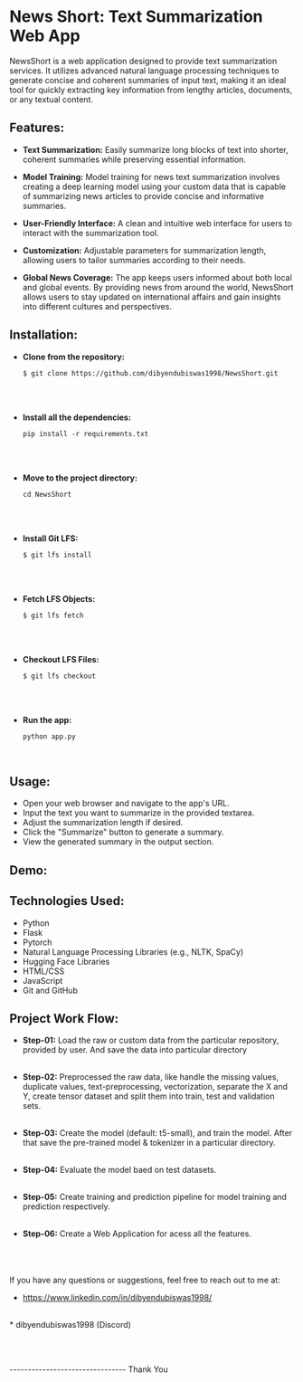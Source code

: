 # News Short: Text Summarization Web App
NewsShort is a web application designed to provide text summarization services. It utilizes advanced natural language processing techniques to generate concise and coherent summaries of input text, making it an ideal tool for quickly extracting key information from lengthy articles, documents, or any textual content.


## Features:
* **Text Summarization:** Easily summarize long blocks of text into shorter, coherent summaries while preserving essential information.

* **Model Training:** Model training for news text summarization involves creating a deep learning model using your custom data that is capable of summarizing news articles to provide concise and informative summaries.

* **User-Friendly Interface:** A clean and intuitive web interface for users to interact with the summarization tool.

* **Customization:** Adjustable parameters for summarization length, allowing users to tailor summaries according to their needs.

* **Global News Coverage:** The app keeps users informed about both local and global events. By providing news from around the world, NewsShort allows users to stay updated on international affairs and gain insights into different cultures and perspectives.


## Installation:
* **Clone from the repository:**<br>
    ```git
    $ git clone https://github.com/dibyendubiswas1998/NewsShort.git 
    ```

<br><br>
* **Install all the dependencies:**<br>
    ```git 
    pip install -r requirements.txt
    ```

<br><br>

* **Move to the project directory:**<br>
    ```git
    cd NewsShort
    ```
<br><br>

* **Install Git LFS:**<br>
    ```git 
    $ git lfs install
    ```

<br><br>

* **Fetch LFS Objects:**<br>

    ```git
    $ git lfs fetch
    ```
<br><br>

* **Checkout LFS Files:**<br>
    ```git
    $ git lfs checkout
    ```
<br><br>

* **Run the app:**<br>
    ```git
    python app.py
    ```
<br>


## Usage:
* Open your web browser and navigate to the app's URL.
* Input the text you want to summarize in the provided textarea.
* Adjust the summarization length if desired.
* Click the "Summarize" button to generate a summary.
* View the generated summary in the output section.


## Demo:



## Technologies Used:
* Python
* Flask
* Pytorch
* Natural Language Processing Libraries (e.g., NLTK, SpaCy)
* Hugging Face Libraries
* HTML/CSS
* JavaScript
* Git and GitHub


## Project Work Flow:
* **Step-01:** Load the raw or custom data from the particular repository, provided by user. And save the data into particular directory<br><br>

* **Step-02:** Preprocessed the raw data, like handle the missing values, duplicate values, text-preprocessing, vectorization, separate the X and Y, create tensor dataset and split them into train, test and validation sets.<br><br>

* **Step-03:** Create the model (default: t5-small), and train the model. After that save the pre-trained model & tokenizer in a particular directory.<br><br>

* **Step-04:** Evaluate the model baed on test datasets.
<br><br>

* **Step-05:** Create training and prediction pipeline for model training and prediction respectively.<br><br>

* **Step-06:** Create a Web Application for acess all the features.


<br><br><br>
If you have any questions or suggestions, feel free to reach out to me at:<br>
* https://www.linkedin.com/in/dibyendubiswas1998/
<br>
* dibyendubiswas1998 (Discord)


<br><br>

-------------------------------- Thank You